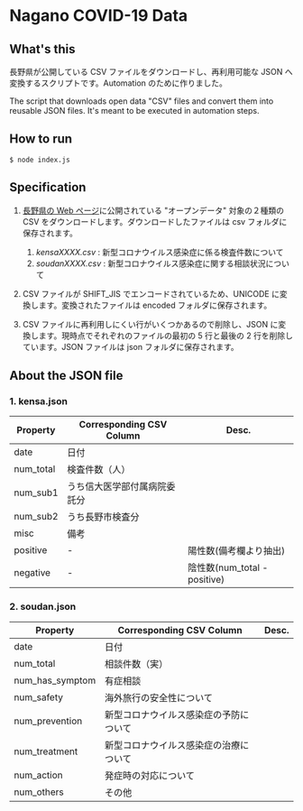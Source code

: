 # Nagano COVID-19 Data

## What's this

長野県が公開している CSV ファイルをダウンロードし、再利用可能な JSON へ変換するスクリプトです。Automation のために作りました。

The script that downloads open data "CSV" files and convert them into reusable JSON files. It's meant to be executed in automation steps.

## How to run

`$ node index.js`

## Specification

1. [長野県の Web ページ](https://www.pref.nagano.lg.jp/hoken-shippei/kenko/kenko/kansensho/joho/bukan-haien-doko.html)に公開されている "オープンデータ" 対象の２種類の CSV をダウンロードします。ダウンロードしたファイルは csv フォルダに保存されます。

   1. _kensaXXXX.csv_ : 新型コロナウイルス感染症に係る検査件数について
   1. _soudanXXXX.csv_ : 新型コロナウイルス感染症に関する相談状況について

1. CSV ファイルが SHIFT_JIS でエンコードされているため、UNICODE に変換します。変換されたファイルは encoded フォルダに保存されます。
1. CSV ファイルに再利用しにくい行がいくつかあるので削除し、JSON に変換します。現時点でそれぞれのファイルの最初の 5 行と最後の 2 行を削除しています。JSON ファイルは json フォルダに保存されます。

## About the JSON file

### 1. kensa.json

| Property  | Corresponding CSV Column     | Desc.                        |
| --------- | ---------------------------- | ---------------------------- |
| date      | 日付                         |                              |
| num_total | 検査件数（人）               |                              |
| num_sub1  | うち信大医学部付属病院委託分 |                              |
| num_sub2  | うち長野市検査分             |                              |
| misc      | 備考                         |                              |
| positive  | -                            | 陽性数(備考欄より抽出)       |
| negative  | -                            | 陰性数(num_total - positive) |

### 2. soudan.json

| Property        | Corresponding CSV Column               | Desc. |
| --------------- | -------------------------------------- | ----- |
| date            | 日付                                   |       |
| num_total       | 相談件数（実）                         |       |
| num_has_symptom | 有症相談                               |       |
| num_safety      | 海外旅行の安全性について               |       |
| num_prevention  | 新型コロナウイルス感染症の予防について |       |
| num_treatment   | 新型コロナウイルス感染症の治療について |       |
| num_action      | 発症時の対応について                   |       |
| num_others      | その他                                 |       |
